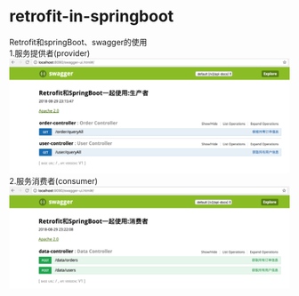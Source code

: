 # retrofit-in-springboot
Retrofit和springBoot、swagger的使用  
1.服务提供者(provider)
![服务提供者](https://github.com/doraemon4/retrofit-in-springboot/blob/master/provider.png)  
2.服务消费者(consumer)
![服务消费者](https://github.com/doraemon4/retrofit-in-springboot/blob/master/consumer.png)  
